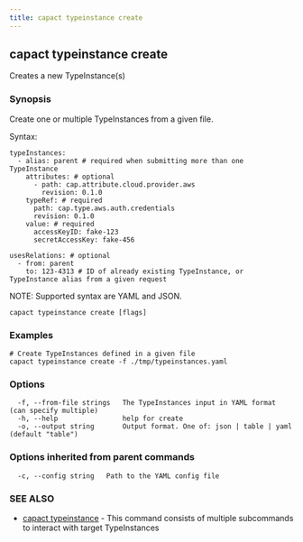 ```yaml
---
title: capact typeinstance create
---
```


## capact typeinstance create

Creates a new TypeInstance(s)

### Synopsis

Create one or multiple TypeInstances from a given file.

Syntax:
	
	typeInstances:
	  - alias: parent # required when submitting more than one TypeInstance
	    attributes: # optional
	      - path: cap.attribute.cloud.provider.aws
	        revision: 0.1.0
	    typeRef: # required
	      path: cap.type.aws.auth.credentials
	      revision: 0.1.0
	    value: # required
	      accessKeyID: fake-123
	      secretAccessKey: fake-456
	
	usesRelations: # optional
	  - from: parent
	    to: 123-4313 # ID of already existing TypeInstance, or TypeInstance alias from a given request


NOTE: Supported syntax are YAML and JSON.


```
capact typeinstance create [flags]
```

### Examples

```
# Create TypeInstances defined in a given file
capact typeinstance create -f ./tmp/typeinstances.yaml

```

### Options

```
  -f, --from-file strings   The TypeInstances input in YAML format (can specify multiple)
  -h, --help                help for create
  -o, --output string       Output format. One of: json | table | yaml (default "table")
```

### Options inherited from parent commands

```
  -c, --config string   Path to the YAML config file
```

### SEE ALSO

* [capact typeinstance](capact_typeinstance.md)	 - This command consists of multiple subcommands to interact with target TypeInstances

